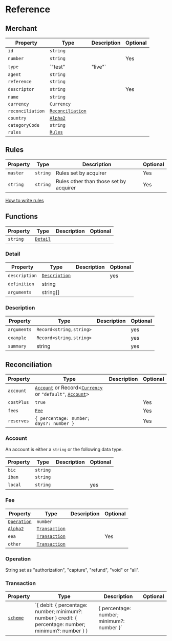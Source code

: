 # Reference

## Merchant

| Property         | Type                                        | Description | Optional |
|------------------|---------------------------------------------|-------------|----------|
| `id`             | `string`                                    |             |          |
| `number`         | `string`                                    |             | Yes      |
| `type`           | `"test" | "live"`                           |             |          |
| `agent`          | `string`                                    |             |          |
| `reference`      | `string`                                    |             |          |
| `descriptor`     | `string`                                    |             | Yes      |
| `name`           | `string`                                    |             |          |
| `currency`       | `Currency`                                  |             |          |
| `reconciliation` | [`Reconciliation`](#reconciliation)         |             |          |
| `country`        | [`Alpha2`](../common/reference.html#alpha2) |             |          |
| `categoryCode`   | `string`                                    |             |          |
| `rules`          | [`Rules`](./rules)                          |             |          |


## Rules

| Property | Type     | Description                            | Optional |
|----------|----------|----------------------------------------|----------|
| `master` | `string` | Rules set by acquirer                  | Yes      |
| `string` | `string` | Rules other than those set by acquirer | Yes      |

[How to write rules](./rules.html#how-to-write-rules)

## Functions

| Property | Type                | Description | Optional |
|----------|---------------------|-------------|----------|
| `string` | [`Detail`](#detail) |             |          |

### Detail
| Property      | Type                          | Description | Optional |
|---------------|-------------------------------|-------------|----------|
| `description` | [`Description`](#description) |             | yes      |
| `definition`  | string                        |             |          |
| `arguments`   | string[]                      |             |          |

### Description
| Property    | Type                    | Description | Optional |
|-------------|-------------------------|-------------|----------|
| `arguments` | `Record<string,string>` |             | yes      |
| `example`   | `Record<string,string>` |             | yes      |
| `summary`   | string                  |             | yes      |

## Reconciliation

| Property   | Type                                                                                                                   | Description | Optional |
|------------|------------------------------------------------------------------------------------------------------------------------|-------------|----------|
| `account`  | [`Account`](#account) or Record<[`Currency`](../common/reference.html#currency) or `"default"`, [`Account`](#account)> |             |          |
| `costPlus` | `true`                                                                                                                 |             | Yes      |
| `fees`     | [`Fee`](#fee )                                                                                                         |             | Yes      |
| `reserves` | `{ percentage: number; days?: number }`                                                                                |             | Yes      |

### Account

An account is either a `string` or the following data type.

| Property | Type     | Description | Optional |
|----------|----------|-------------|----------|
| `bic`    | `string` |             |          |
| `iban`   | `string` |             |          |
| `local`  | `string` |             | yes      |

### Fee 

| Property                                    | Type                          | Description | Optional |
|---------------------------------------------|-------------------------------|-------------|----------|
| [`Operation`](#operation)                   | `number`                      |             |          |
| [`Alpha2`](../common/reference.html#alpha2) | [`Transaction`](#transaction) |             |          |
| `eea`                                       | [`Transaction`](#transaction) |             | Yes      |
| `other`                                     | [`Transaction`](#transaction) |             |          |

### Operation
String set as "authorization", "capture", "refund", "void" or "all".



### Transaction

| Property                                    | Type                                                                                                                                              | Description | Optional |
|---------------------------------------------|---------------------------------------------------------------------------------------------------------------------------------------------------|-------------|----------|
| [`scheme`](../common/reference.html#scheme) | `{ debit: { percentage: number; minimum?: number } credit: { percentage: number; minimum?: number } } | { percentage: number; minimum?: number }` |             |          |
